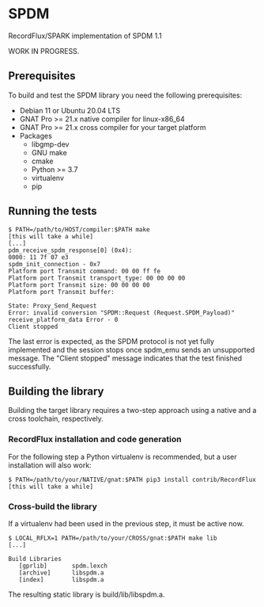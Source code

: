 # SPDM

RecordFlux/SPARK implementation of SPDM 1.1

WORK IN PROGRESS.

## Prerequisites

To build and test the SPDM library you need the following prerequisites:

- Debian 11 or Ubuntu 20.04 LTS
- GNAT Pro >= 21.x native compiler for linux-x86_64
- GNAT Pro >= 21.x cross compiler for your target platform
- Packages
	- libgmp-dev
	- GNU make
	- cmake
	- Python >= 3.7
	- virtualenv
	- pip

## Running the tests

```
$ PATH=/path/to/HOST/compiler:$PATH make
[this will take a while]
[...]
pdm_receive_spdm_response[0] (0x4):
0000: 11 7f 07 e3
spdm_init_connection - 0x7
Platform port Transmit command: 00 00 ff fe
Platform port Transmit transport_type: 00 00 00 00
Platform port Transmit size: 00 00 00 00
Platform port Transmit buffer:

State: Proxy_Send_Request
Error: invalid conversion "SPDM::Request (Request.SPDM_Payload)"
receive_platform_data Error - 0
Client stopped
```

The last error is expected, as the SPDM protocol is not yet fully implemented
and the session stops once spdm_emu sends an unsupported message. The "Client
stopped" message indicates that the test finished successfully.

## Building the library

Building the target library requires a two-step approach using a native and a
cross toolchain, respectively.

### RecordFlux installation and code generation

For the following step a Python virtualenv is recommended, but a user
installation will also work:

```
$ PATH=/path/to/your/NATIVE/gnat:$PATH pip3 install contrib/RecordFlux
[this will take a while]
```

### Cross-build the library

If a virtualenv had been used in the previous step, it must be active now.

```
$ LOCAL_RFLX=1 PATH=/path/to/your/CROSS/gnat:$PATH make lib
[...]

Build Libraries
   [gprlib]       spdm.lexch
   [archive]      libspdm.a
   [index]        libspdm.a
```

The resulting static library is build/lib/libspdm.a.
